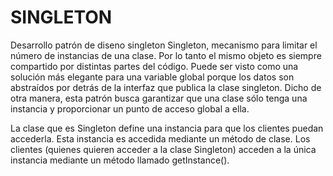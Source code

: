 # SINGLETON
Desarrollo patrón de diseno singleton 
Singleton, mecanismo para limitar el número de instancias de una clase. Por lo tanto el mismo objeto es siempre compartido por distintas partes del código. Puede ser visto como una solución más elegante para una variable global porque los datos son abstraídos por detrás de la interfaz que publica la clase singleton.
Dicho de otra manera, esta patrón busca garantizar que una clase sólo tenga una instancia y proporcionar un punto de acceso global a ella.

La clase que es Singleton define una instancia para que los clientes puedan accederla. Esta instancia es accedida mediante un método de clase.
Los clientes (quienes quieren acceder a la clase Singleton) acceden a la única instancia mediante un método llamado getInstance().
